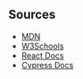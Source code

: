 <!-- # NewsReader
## Abstract
Bootleg Barkeep is a Prohibition-era themed cocktail app that presents the user with the ability to search for cocktails by their base alcohol type, to see a given cocktails' ingredients and preparation instructions, and that provides the user with randomized suggestions of drinks to try.
## Project Background
This web application was developed for the Turing School of Software and Design's Mod 3 Stretch Tech project. Students were given license to research and implement a technology, not otherwise addressed within the program's curriculum, over the course of ten days. For this project, the contributors chose to integrate TypeScript, a type-safe superset of JavaScript.

Cocktail data for the project was accessed from the public [Cocktail DB API](https://www.thecocktaildb.com/api.php). 
## Technologies
  - Typescript
  - React
  - CSS & HTML
  - Webpack module bundler
  - Cypress end-to-end testing framework
  - Postman (for API request testing)
  - GitHub Projects
  - Figma and Adobe Illustrator for wireframing
## Contributors
  - Adriane Sutherland - [GitHub](https://github.com/asutherland91) [LinkedIn](https://www.linkedin.com/in/adrianesutherland/)
  - Kelli Watkins - [Github](https://github.com/klwats) [LinkedIn](https://www.linkedin.com/in/kelli-watkins-1b73418b/)
  - Ashlee Webb - [GitHub](https://github.com/AshleeAWebb) [LinkedIn](https://www.linkedin.com/in/ashlee-webb/)
  - John Featherstone - [GitHub](https://github.com/JWFeatherstone) [LinkedIn](https://www.linkedin.com/in/john-w-featherstone/)
## Project Specification
[Project Spec and Rubric](https://frontend.turing.edu/projects/module-3/stretch.html)
## Reflections
### Wins
(Kelli) I initially struggled deciding how to set up my component, as it was nested and relied on my ability to effectively read code written by my teammates, who were using different techniques than myself (async/await instead of fetch calls and hooks instead of class components). I was initially very overwhelmed and was second-guessing myself. I eventually asked my teammates to meet with me via zoom so I could rubber-duck my ideas and discuss other options. This was very beneficial and I was very proud when I was able to present my component!

(Adriane) In my first mod 3 project I struggled greatly with using router and made a lot of mistakes, in this project I feel that I actually was better able to understand how router was working and better able to connect the pages together. This is less of a personal win, but I also think that this team worked very well together and communicated very well and I think that is such a huge win over all.

### Challenges, Lessons Learned & Potential Improvements
(Kelli) This was the first time I worked in a group that primarily did independent work. This was initially very overwhelming and I felt like I didn't know where to start on my tasks. I learned how to effectively have daily stand-up meetings to discuss progress, barriers, and goals. This process helped me improve my solo research skills and made me more comfortable communicating issues/blockers asynchronously. This is still an area for me to improve upon, but I already feel more confident in my ability to explain my thought process and ask for help when needed.
...

(Adriane) I learned a lot from my groupmates about cypress in this project, I learn well by seeing what other people do and my groupmates wrote very robust tests. I also on my own branch practiced writing my own cypress tests. In the last project I’d say I was very bad at Cypres, but because of the people I worked with and the practice I did during this project I feel much more comfortable with it now. I’d still say I have a lot more to learn though.
## Set Up
### Option 1: Visit the Deployed Site
Here.
### Option 2: Installing the Repository Locally
1. Fork [this](https://github.com/JWFeatherstone/bootleg-barkeep) repository to your GitHub account.
1. Copy SSH key on GitHub inside the code dropdown.
1. Using the terminal, run git clone [SSH key here].
1. cd into the repository.
1. Open the repository in your text editor.
1. Run npm install
1. Run npm start
1. Click the hyperlink where the project is running to launch the application in the web browser, or enter http://localhost:3000/ into your web browser. -->


## Sources
  - [MDN](http://developer.mozilla.org/en-US/)
  - [W3Schools](https://www.w3schools.com/)
  - [React Docs](https://reactjs.org/docs/getting-started.html)
  - [Cypress Docs](https://docs.cypress.io/guides/overview/why-cypress.html)




